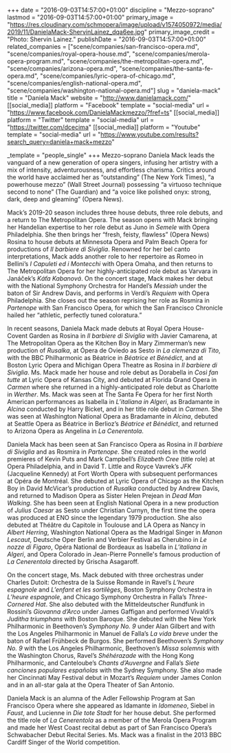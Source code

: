 +++
date = "2016-09-03T14:57:00+01:00"
discipline = "Mezzo-soprano"
lastmod = "2016-09-03T14:57:00+01:00"
primary_image = "https://res.cloudinary.com/schmopera/image/upload/v1574050972/media/2019/11/DanielaMack-ShervinLainez_dqa6ee.jpg"
primary_image_credit = "Photo: Shervin Lainez."
publishDate = "2016-09-03T14:57:00+01:00"
related_companies = ["scene/companies/san-francisco-opera.md", "scene/companies/royal-opera-house.md", "scene/companies/merola-opera-program.md", "scene/companies/the-metropolitan-opera.md", "scene/companies/arizona-opera.md", "scene/companies/the-santa-fe-opera.md", "scene/companies/lyric-opera-of-chicago.md", "scene/companies/english-national-opera.md", "scene/companies/washington-national-opera.md"]
slug = "daniela-mack"
title = "Daniela Mack"
website = "http://www.danielamack.com/"
[[social_media]]
platform = "Facebook"
template = "social-media"
url = "https://www.facebook.com/DanielaMackmezzo/?fref=ts"
[[social_media]]
platform = "Twitter"
template = "social-media"
url = "https://twitter.com/dcecima"
[[social_media]]
platform = "Youtube"
template = "social-media"
url = "https://www.youtube.com/results?search_query=daniela+mack+mezzo"

_template = "people_single"
+++
Mezzo-soprano Daniela Mack leads the vanguard of a new generation of opera singers, infusing her artistry with a mix of intensity, adventurousness, and effortless charisma. Critics around the world have acclaimed her as “outstanding” (The New York Times), “a powerhouse mezzo” (Wall Street Journal) possessing “a virtuoso technique second to none” (The Guardian) and “a voice like polished onyx: strong, dark, deep and gleaming” (Opera News).

Mack’s 2019-20 season includes three house debuts, three role debuts, and a return to The Metropolitan Opera. The season opens with Mack bringing her Handelian expertise to her role debut as Juno in _Semele_ with Opera Philadelphia. She then brings her “fresh, feisty, flawless” (Opera News) Rosina to house debuts at Minnesota Opera and Palm Beach Opera for productions of _Il barbiere di Siviglia_. Renowned for her bel canto interpretations, Mack adds another role to her repertoire as Romeo in Bellini’s _I Capuleti ed i Montecchi_ with Opera Omaha, and then returns to The Metropolitan Opera for her highly-anticipated role debut as Varvara in Janáček’s _Káťa Kabanová_. On the concert stage, Mack makes her debut with the National Symphony Orchestra for Handel’s _Messiah_ under the baton of Sir Andrew Davis, and performs in Verdi’s _Requiem_ with Opera Philadelphia. She closes out the season reprising her role as Rosmira in _Partenope_ with San Francisco Opera, for which the San Francisco Chronicle hailed her “athletic, perfectly tuned coloratura.”

In recent seasons, Daniela Mack made debuts at Royal Opera House-Covent Garden as Rosina in _Il barbiere di Siviglia_ with Javier Camarena, at The Metropolitan Opera as the Kitchen Boy in Mary Zimmerman’s new production of _Rusalka_, at Ópera de Oviedo as Sesto in _La clemenza di Tito_, with the BBC Philharmonic as Béatrice in _Béatrice et Bénédict_, and at Boston Lyric Opera and Michigan Opera Theatre as Rosina in _Il barbiere di Siviglia_. Ms. Mack made her house and role debut as Dorabella in _Così fan tutte_ at Lyric Opera of Kansas City, and debuted at Florida Grand Opera in _Carmen_ where she returned in a highly-anticipated role debut as Charlotte in _Werther_. Ms. Mack was seen at The Santa Fe Opera for her first North American performances as Isabella in _L’italiana in Algeri_, as Bradamante in _Alcina_ conducted by Harry Bicket, and in her title role debut in _Carmen_. She was seen at Washington National Opera as Bradamante in _Alcina_, debuted at Seattle Opera as Béatrice in Berlioz’s _Béatrice et Bénédict_, and returned to Arizona Opera as Angelina in _La Cenerentola_.

Daniela Mack has been seen at San Francisco Opera as Rosina in _Il barbiere di Siviglia_ and as Rosmira in _Partenope_. She created roles in the world premieres of Kevin Puts and Mark Campbell’s _Elizabeth Cree_ (title role) at Opera Philadelphia, and in David T. Little and Royce Vavrek’s _JFK_ (Jacqueline Kennedy) at Fort Worth Opera with subsequent performances at Opéra de Montréal. She debuted at Lyric Opera of Chicago as the Kitchen Boy in David McVicar’s production of _Rusalka_ conducted by Andrew Davis, and returned to Madison Opera as Sister Helen Prejean in _Dead Man Walking_. She has been seen at English National Opera in a new production of _Julius Caesar_ as Sesto under Christian Curnyn, the first time the opera was produced at ENO since the legendary 1979 production. She also debuted at Théâtre du Capitole in Toulouse and LA Opera as Nancy in _Albert Herring_, Washington National Opera as the Madrigal Singer in _Manon Lescaut_, Deutsche Oper Berlin and Verbier Festival as Cherubino in _Le nozze di Figaro_, Opéra National de Bordeaux as Isabella in _L’italiana in Algeri_, and Opera Colorado in Jean-Pierre Ponnelle's famous production of _La Cenerentola_ directed by Grischa Asagaroff.

On the concert stage, Ms. Mack debuted with three orchestras under Charles Dutoit: Orchestra de la Suisse Romande in Ravel’s _L’heure espagnole_ and _L’enfant et les sortilèges_, Boston Symphony Orchestra in _L’heure espagnole_, and Chicago Symphony Orchestra in Falla’s _Three-Cornered Hat_. She also debuted with the Mitteldeutscher Rundfunk in Rossini’s _Giovanna d’Arco_ under James Gaffigan and performed Vivaldi’s _Juditha triumphans_ with Boston Baroque. She debuted with the New York Philharmonic in Beethoven’s _Symphony No. 9_ under Alan Gilbert and with the Los Angeles Philharmonic in Manuel de Falla’s _La vida breve_ under the baton of Rafael Frühbeck de Burgos. She performed Beethoven’s _Symphony No. 9_ with the Los Angeles Philharmonic, Beethoven’s _Missa solemnis_ with the Washington Chorus, Ravel’s _Shéhérazade_ with the Hong Kong Philharmonic, and Canteloube’s _Chants d’Auvergne_ and Falla’s _Siete canciones populares españolas_ with the Sydney Symphony. She also made her Cincinnati May Festival debut in Mozart’s _Requiem_ under James Conlon and in an all-star gala at the Opera Theater of San Antonio.

Daniela Mack is an alumna of the Adler Fellowship Program at San Francisco Opera where she appeared as Idamante in _Idomeneo_, Siebel in _Faust_, and Lucienne in _Die tote Stadt_ for her house debut. She performed the title role of _La Cenerentola_ as a member of the Merola Opera Program and made her West Coast recital debut as part of San Francisco Opera’s Schwabacher Debut Recital Series. Ms. Mack was a finalist in the 2013 BBC Cardiff Singer of the World competition.